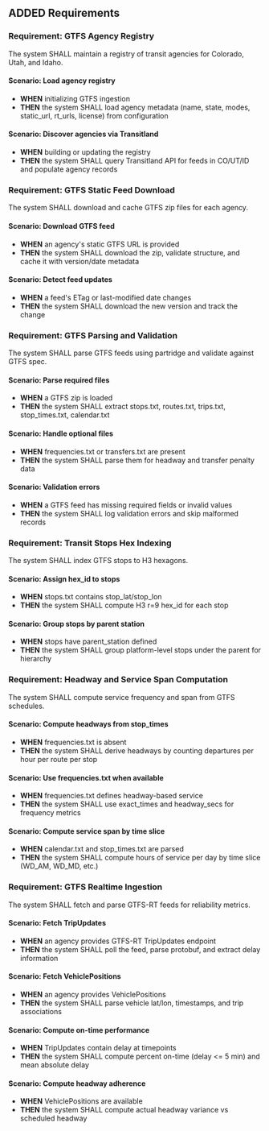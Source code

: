 ## ADDED Requirements

### Requirement: GTFS Agency Registry

The system SHALL maintain a registry of transit agencies for Colorado, Utah, and Idaho.

#### Scenario: Load agency registry

- **WHEN** initializing GTFS ingestion
- **THEN** the system SHALL load agency metadata (name, state, modes, static_url, rt_urls, license) from configuration

#### Scenario: Discover agencies via Transitland

- **WHEN** building or updating the registry
- **THEN** the system SHALL query Transitland API for feeds in CO/UT/ID and populate agency records

### Requirement: GTFS Static Feed Download

The system SHALL download and cache GTFS zip files for each agency.

#### Scenario: Download GTFS feed

- **WHEN** an agency's static GTFS URL is provided
- **THEN** the system SHALL download the zip, validate structure, and cache it with version/date metadata

#### Scenario: Detect feed updates

- **WHEN** a feed's ETag or last-modified date changes
- **THEN** the system SHALL download the new version and track the change

### Requirement: GTFS Parsing and Validation

The system SHALL parse GTFS feeds using partridge and validate against GTFS spec.

#### Scenario: Parse required files

- **WHEN** a GTFS zip is loaded
- **THEN** the system SHALL extract stops.txt, routes.txt, trips.txt, stop_times.txt, calendar.txt

#### Scenario: Handle optional files

- **WHEN** frequencies.txt or transfers.txt are present
- **THEN** the system SHALL parse them for headway and transfer penalty data

#### Scenario: Validation errors

- **WHEN** a GTFS feed has missing required fields or invalid values
- **THEN** the system SHALL log validation errors and skip malformed records

### Requirement: Transit Stops Hex Indexing

The system SHALL index GTFS stops to H3 hexagons.

#### Scenario: Assign hex_id to stops

- **WHEN** stops.txt contains stop_lat/stop_lon
- **THEN** the system SHALL compute H3 r=9 hex_id for each stop

#### Scenario: Group stops by parent station

- **WHEN** stops have parent_station defined
- **THEN** the system SHALL group platform-level stops under the parent for hierarchy

### Requirement: Headway and Service Span Computation

The system SHALL compute service frequency and span from GTFS schedules.

#### Scenario: Compute headways from stop_times

- **WHEN** frequencies.txt is absent
- **THEN** the system SHALL derive headways by counting departures per hour per route per stop

#### Scenario: Use frequencies.txt when available

- **WHEN** frequencies.txt defines headway-based service
- **THEN** the system SHALL use exact_times and headway_secs for frequency metrics

#### Scenario: Compute service span by time slice

- **WHEN** calendar.txt and stop_times.txt are parsed
- **THEN** the system SHALL compute hours of service per day by time slice (WD_AM, WD_MD, etc.)

### Requirement: GTFS Realtime Ingestion

The system SHALL fetch and parse GTFS-RT feeds for reliability metrics.

#### Scenario: Fetch TripUpdates

- **WHEN** an agency provides GTFS-RT TripUpdates endpoint
- **THEN** the system SHALL poll the feed, parse protobuf, and extract delay information

#### Scenario: Fetch VehiclePositions

- **WHEN** an agency provides VehiclePositions
- **THEN** the system SHALL parse vehicle lat/lon, timestamps, and trip associations

#### Scenario: Compute on-time performance

- **WHEN** TripUpdates contain delay at timepoints
- **THEN** the system SHALL compute percent on-time (delay <= 5 min) and mean absolute delay

#### Scenario: Compute headway adherence

- **WHEN** VehiclePositions are available
- **THEN** the system SHALL compute actual headway variance vs scheduled headway
